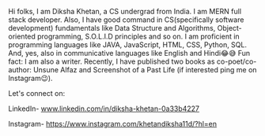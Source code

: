 Hi folks, I am Diksha Khetan, a CS undergrad from India.
I am MERN full stack developer. Also, I have good command in CS(specifically software development) fundamentals like Data Structure and Algorithms, Object-oriented programming, S.O.L.I.D principles and so on.
I am proficient in programming languages like JAVA, JavaScript, HTML, CSS, Python, SQL. And, yes, also in communicative languages like English and Hindi😂😅
Fun fact: I am also a writer. Recently, I have published two books as co-poet/co-author: Unsune Alfaz and Screenshot of a Past Life (if interested ping me on Instagram😉).

Let's connect on: 

LinkedIn- www.linkedin.com/in/diksha-khetan-0a33b4227

Instagram- https://www.instagram.com/khetandiksha11d/?hl=en

